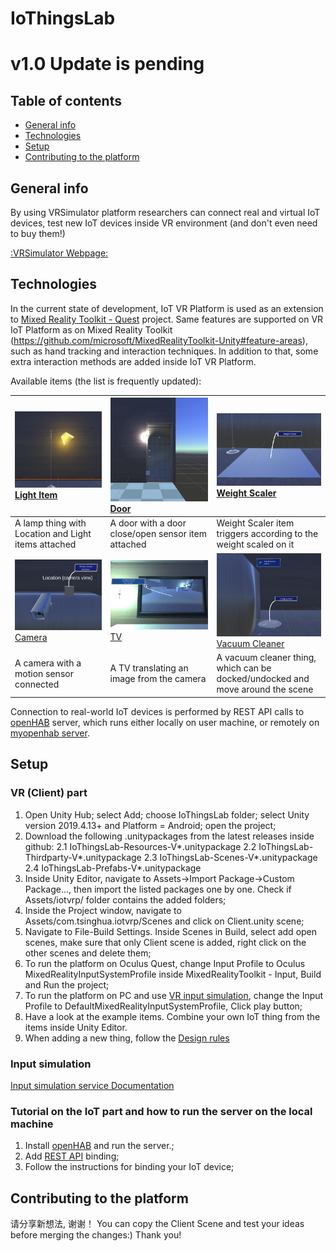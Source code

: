# IoThingsLab

# v1.0 Update is pending
## Table of contents
* [General info](#general-info)
* [Technologies](#technologies)
* [Setup](#setup)
* [Contributing to the platform](#contributing-to-the-platform)

## General info
By using VRSimulator platform researchers can connect real and virtual IoT devices, test new IoT devices inside VR environment (and don't even need to buy them!)

[:VRSimulator Webpage:](https://vrsimulator.github.io/)
	
## Technologies
In the current state of development, IoT VR Platform is used as an extension to [Mixed Reality Toolkit - Quest](https://github.com/provencher/MRTK-Quest) project. 
Same features are supported on VR IoT Platform as on Mixed Reality Toolkit (https://github.com/microsoft/MixedRealityToolkit-Unity#feature-areas), such as hand tracking and interaction techniques. In addition to that, some extra interaction methods are added inside IoT VR Platform.

Available items (the list is frequently updated):

| [![Lamp](/Readme/Files/Lamp.png)]() [Light Item](Documentation/Things/Lamp.md) | [![Door](/Readme/Files/Door.png)]() [Door](Documentation/Things/Door.md) | [![WeightScaler](/Readme/Files/WeightScaler.png)]() [Weight Scaler](Documentation/Things/WeightScaler.md) | 
|:--- | :--- | :--- |
| A lamp thing with Location and Light items attached | A door with a door close/open sensor item attached | Weight Scaler item triggers according to the weight scaled on it |
| [![Camera](/Readme/Files/Camera.png)]() [Camera](Documentation/Things/Camera.md) | [![TV](/Readme/Files/TV.png)]() [TV](Documentation/Things/TV.md) | [![Vacuum Cleaner](/Readme/Files/VacuumCleaner.png)]() [Vacuum Cleaner](Documentation/Things/VacuumCleaner.md) |
| A camera with a motion sensor connected | A TV translating an image from the camera | A vacuum cleaner thing, which can be docked/undocked and move around the scene |

Connection to real-world IoT devices is performed by REST API calls to [openHAB](https://www.openhab.org/download/) server, which runs either locally on user machine, or remotely on [myopenhab server](http://myopenhab.org/).

	
## Setup

### VR (Client) part
1. Open Unity Hub; select Add; choose IoThingsLab folder; select Unity version 2019.4.13+ and Platform = Android; open the project;
2. Download the following .unitypackages from the latest releases inside github:
	2.1 IoThingsLab-Resources-V*.unitypackage
	2.2 IoThingsLab-Thirdparty-V*.unitypackage
	2.3 IoThingsLab-Scenes-V*.unitypackage
	2.4 IoThingsLab-Prefabs-V*.unitypackage
3. Inside Unity Editor, navigate to Assets->Import Package->Custom Package..., then import the listed packages one by one. Check if Assets/iotvrp/ folder contains the added folders;
4. Inside the Project window, navigate to Assets/com.tsinghua.iotvrp/Scenes and click on Client.unity scene;
6. Navigate to File-Build Settings. Inside Scenes in Build, select add open scenes, make sure that only Client scene is added, right click on the other scenes and delete them;
7. To run the platform on Oculus Quest, change Input Profile to Oculus MixedRealityInputSystemProfile inside MixedRealityToolkit - Input, Build and Run the project;
8. To run the platform on PC and use [VR input simulation](#input-simulation), change the Input Profile to DefaultMixedRealityInputSystemProfile, Click play button;
9. Have a look at the example items. Combine your own IoT thing from the items inside Unity Editor.
10. When adding a new thing, follow the [Design rules](https://www.bilibili.com/video/BV1mK4y1f7FL?from=search&seid=2714519419091722950)

### Input simulation
[Input simulation service Documentation](https://microsoft.github.io/MixedRealityToolkit-Unity/Documentation/InputSimulation/InputSimulationService.html)

### Tutorial on the IoT part and how to run the server on the local machine
1. Install [openHAB](https://www.openhab.org/download/) and run the server.;
2. Add [REST API](https://www.openhab.org/docs/configuration/restdocs.html) binding;
3. Follow the instructions for binding your IoT device;

## Contributing to the platform
请分享新想法, 谢谢！
You can copy the Client Scene and test your ideas before merging the changes:) Thank you!
